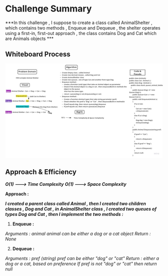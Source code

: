 # Challenge Summary

***In this challenge , I suppose to create a class called AnimalShelter , which contains two methods ,  Enqueue and Dequeue , the shelter operates using a first-in, first-out approach , the class contains Dog and Cat which are Animals objects ***

## Whiteboard Process

![IMG](/DataStructure/Challenges/AllChallenges/Stack_and_Queses_Challenges/Animal_Shelter/Shelter_Updated.jpg)

## Approach & Efficiency

***O(1) --->  Time Complexity***
***O(1) --->  Space Complexity***

**Approach :**

***I created a parent class called Animal , then I created two children classes , Dog and Cat , in AnimalShelter class , I created two queues of types Dog and Cat , then I implement the two methods :***

1. **Enqueue :** 

*Arguments : animal*
*animal can be either a dog or a cat object*
*Return : None*

2. **Dequeue :**

*Arguments : pref (string)*
*pref can be either "dog" or "cat"*
*Return : either a dog or a cat, based on preference*
*If pref is not "dog" or "cat" then return null*
